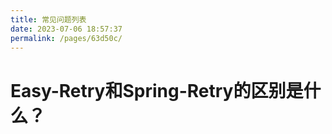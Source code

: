 ```yaml
---
title: 常见问题列表
date: 2023-07-06 18:57:37
permalink: /pages/63d50c/
---
```

# Easy-Retry和Spring-Retry的区别是什么？